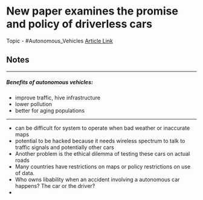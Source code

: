 # New paper examines the promise and policy of driverless cars
Topic - #Autonomous_Vehicles 
[Article Link ](https://www.brookings.edu/blog/techtank/2016/09/20/new-paper-examines-the-promise-and-policy-of-driverless-cars/)


## Notes
---
##### Benefits of autonomous vehicles:
 - improve traffic, hive infrastructure
 - lower pollution
 - better for aging populations
 
---
- can be difficult for system to operate when bad weather or inaccurate maps
- potential to be hacked because it needs wireless spectrum to talk to traffic signals and potentially other cars 
- Another problem is the ethical dilemma of testing these cars on actual roads
- Many countries have restrictions on maps or policy restrictions on use of data. 
- Who owns libability when an accident involving a autonomous car happens? The car or the driver?
- 